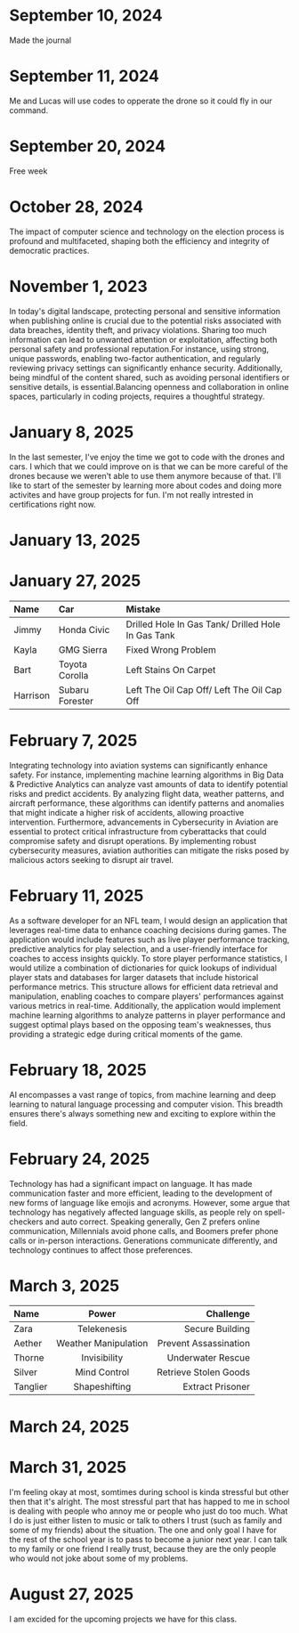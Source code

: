 # September 10, 2024
Made the journal
# September 11, 2024
Me and Lucas will use codes to opperate the drone so it could fly in our command.
# September 20, 2024
Free week
# October 28, 2024
The impact of computer science and technology on the election process is profound and multifaceted, shaping both the efficiency and integrity of democratic practices.
# November 1, 2023
In today's digital landscape, protecting personal and sensitive information when publishing online is crucial due to the potential risks associated with data breaches, identity theft, and privacy violations. Sharing too much information can lead to unwanted attention or exploitation, affecting both personal safety and professional reputation.For instance, using strong, unique passwords, enabling two-factor authentication, and regularly reviewing privacy settings can significantly enhance security. Additionally, being mindful of the content shared, such as avoiding personal identifiers or sensitive details, is essential.Balancing openness and collaboration in online spaces, particularly in coding projects, requires a thoughtful strategy.
# January 8, 2025
In the last semester, I've enjoy the time we got to code with the drones and cars. I which that we could improve on is that we can be more careful of the drones because we weren't able to use them anymore because of that. I'll like to start of the semester by learning more about codes and doing more activites and have group projects for fun. I'm not really intrested in certifications right now.
# January 13, 2025

# January 27, 2025
| Name       |       Car      |                        Mistake                          |
| :------- | :--------------| :-------------------------------------------------------|
| Jimmy    |   Honda Civic  |    Drilled Hole In Gas Tank/ Drilled Hole In Gas Tank   |
| Kayla    |  GMG Sierra    |     Fixed Wrong Problem    |
| Bart     | Toyota Corolla |     Left Stains On Carpet	    |
| Harrison | Subaru Forester|    Left The Oil Cap Off/ Left The Oil Cap Off    |
# February 7, 2025
Integrating technology into aviation systems can significantly enhance safety. For instance, implementing machine learning algorithms in Big Data & Predictive Analytics can analyze vast amounts of data to identify potential risks and predict accidents. By analyzing flight data, weather patterns, and aircraft performance, these algorithms can identify patterns and anomalies that might indicate a higher risk of accidents, allowing proactive intervention. Furthermore, advancements in Cybersecurity in Aviation are essential to protect critical infrastructure from cyberattacks that could compromise safety and disrupt operations. By implementing robust cybersecurity measures, aviation authorities can mitigate the risks posed by malicious actors seeking to disrupt air travel.
# February 11, 2025
As a software developer for an NFL team, I would design an application that leverages real-time data to enhance coaching decisions during games. The application would include features such as live player performance tracking, predictive analytics for play selection, and a user-friendly interface for coaches to access insights quickly. To store player performance statistics, I would utilize a combination of dictionaries for quick lookups of individual player stats and databases for larger datasets that include historical performance metrics. This structure allows for efficient data retrieval and manipulation, enabling coaches to compare players' performances against various metrics in real-time. Additionally, the application would implement machine learning algorithms to analyze patterns in player performance and suggest optimal plays based on the opposing team's weaknesses, thus providing a strategic edge during critical moments of the game.
# February 18, 2025
AI encompasses a vast range of topics, from machine learning and deep learning to natural language processing and computer vision.  This breadth ensures there's always something new and exciting to explore within the field.
# February 24, 2025
Technology has had a significant impact on language. It has made communication faster and more efficient, leading to the development of new forms of language like emojis and acronyms. However, some argue that technology has negatively affected language skills, as people rely on spell-checkers and auto correct.
Speaking generally, Gen Z prefers online communication, Millennials avoid phone calls, and Boomers prefer phone calls or in-person interactions. Generations communicate differently, and technology continues to affect those preferences.
# March 3, 2025
| Name      | Power | Challenge     |
| :---        |    :----:   |          ---: |
| Zara        | Telekenesis       | Secure Building
| Aether      | Weather Manipulation | Prevent Assassination
| Thorne      | Invisibility      | Underwater Rescue
| Silver      | Mind Control	| Retrieve Stolen Goods
| Tanglier    | Shapeshifting | Extract Prisoner
# March 24, 2025

# March 31, 2025
I'm feeling okay at most, somtimes during school is kinda stressful but other then that it's alright. The most stressful part that has happed to me in school is dealing with people who annoy me or people who just do too much. What I do is just either listen to music or talk to others I trust (such as family and some of my friends) about the situation. The one and only goal I have for the rest of the school year is to pass to become a junior next year. I can talk to my family or one friend I really trust, because they are the only people who would not joke about some of my problems.
# August 27, 2025
I am excided for the upcoming projects we have for this class.
